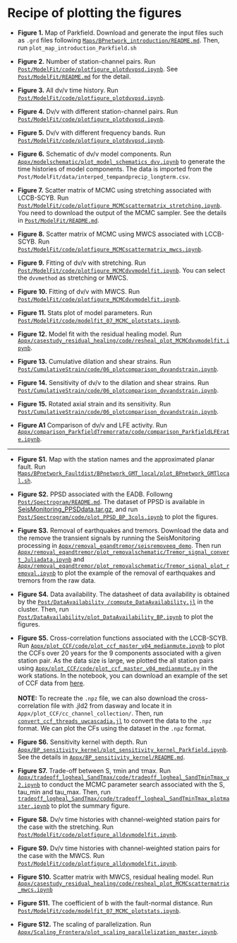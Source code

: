 # Recipe of plotting the figures

- **Figure 1.** Map of Parkfield. Download and generate the input files such as `.grd` files following [`Maps/BPnetwork_introduction/README.md`](/Maps/BPnetwork_introduction). Then, run `plot_map_introduction_Parkfield.sh`


- **Figure 2.** Number of station-channel pairs. Run [`Post/ModelFit/code/plotfigure_plotdvvpsd.ipynb`](/Post/ModelFit/code/plotfigure_plotdvvpsd.ipynb). See [`Post/ModelFit/README.md`](/Post/ModelFit/README.md) for the detail.


- **Figure 3.** All dv/v time history. Run [`Post/ModelFit/code/plotfigure_plotdvvpsd.ipynb`](/Post/ModelFit/code/plotfigure_plotdvvpsd.ipynb).


- **Figure 4.** Dv/v with different station-channel pairs. Run [`Post/ModelFit/code/plotfigure_plotdvvpsd.ipynb`](/Post/ModelFit/code/plotfigure_plotdvvpsd.ipynb).


- **Figure 5.** Dv/v with different frequency bands. Run [`Post/ModelFit/code/plotfigure_plotdvvpsd.ipynb`](/Post/ModelFit/code/plotfigure_plotdvvpsd.ipynb).


- **Figure 6.** Schematic of dv/v model components. Run [`Appx/modelschematic/plot_model_schematics_dvv.ipynb`](/Appx/modelschematic/plot_model_schematics_dvv.ipynb) to generate the time histories of model components. The data is imported from the `Post/ModelFit/data/interped_tempandprecip_longterm.csv`.


- **Figure 7.** Scatter matrix of MCMC using stretching associated with LCCB-SCYB. Run [`Post/ModelFit/code/plotfigure_MCMCscattermatrix_stretching.ipynb`](/Post/ModelFit/code/plotfigure_MCMCscattermatrix_stretching.ipynb). You need to download the output of the MCMC sampler. See the details in [`Post/ModelFit/README.md`](/Post/ModelFit/README.md#5-collect-the-result-of-mcmc-sampler-and-the-dvv).


- **Figure 8.** Scatter matrix of MCMC using MWCS associated with LCCB-SCYB. Run [`Post/ModelFit/code/plotfigure_MCMCscattermatrix_mwcs.ipynb`](/Post/ModelFit/code/plotfigure_MCMCscattermatrix_mwcs.ipynb).


- **Figure 9.** Fitting of dv/v with stretching. Run [`Post/ModelFit/code/plotfigure_MCMCdvvmodelfit.ipynb`](/Post/ModelFit/code/plotfigure_MCMCdvvmodelfit.ipynb). You can select the `dvvmethod` as stretching or MWCS.


- **Figure 10.** Fitting of dv/v with MWCS. Run [`Post/ModelFit/code/plotfigure_MCMCdvvmodelfit.ipynb`](/Post/ModelFit/code/plotfigure_MCMCdvvmodelfit.ipynb).


- **Figure 11.** Stats plot of model parameters. Run [`Post/ModelFit/code/modelfit_07_MCMC_plotstats.ipynb`](/Post/ModelFit/code/modelfit_07_MCMC_plotstats.ipynb).


- **Figure 12.** Model fit with the residual healing model. Run [`Appx/casestudy_residual_healing/code/resheal_plot_MCMCdvvmodelfit.ipynb`](/Appx/casestudy_residual_healing/code/resheal_plot_MCMCdvvmodelfit.ipynb).


- **Figure 13.** Cumulative dilation and shear strains. Run [`Post/CumulativeStrain/code/06_plotcomparison_dvvandstrain.ipynb`](/Post/CumulativeStrain/code/06_plotcomparison_dvvandstrain.ipynb).


- **Figure 14.** Sensitivity of dv/v to the dilation and shear strains. Run [`Post/CumulativeStrain/code/06_plotcomparison_dvvandstrain.ipynb`](/Post/CumulativeStrain/code/06_plotcomparison_dvvandstrain.ipynb).


- **Figure 15.** Rotated axial strain and its sensitivity. Run [`Post/CumulativeStrain/code/06_plotcomparison_dvvandstrain.ipynb`](/Post/CumulativeStrain/code/06_plotcomparison_dvvandstrain.ipynb).


- **Figure A1** Comparison of dv/v and LFE activity. Run [`Appx/comparison_ParkfieldTremorrate/code/comparison_ParkfieldLFErate.ipynb`](/Appx/comparison_ParkfieldTremorrate/code/comparison_ParkfieldLFErate.ipynb).


---

- **Figure S1.** Map with the station names and the approximated planar fault. Run [`Maps/BPnetwork_Faultdist/BPnetwork_GMT_local/plot_BPnetwork_GMTlocal.sh`](/Maps/BPnetwork_Faultdist/BPnetwork_GMT_local/plot_BPnetwork_GMTlocal.sh).


- **Figure S2.** PPSD associated with the EADB. Followng [`Post/Spectrogram/README.md`](https://github.com/kura-okubo/SeisMonitoring_Paper/tree/develop/Post/Spectrogram). The dataset of PPSD is available in [SeisMonitoring_PPSDdata.tar.gz](https://dasway.ess.washington.edu/shared/kokubo/parkfield_data/SeisMonitoring_PPSDdata.tar.gz), and run [`Post/Spectrogram/code/plot_PPSD_BP_3cols.ipynb`](/Post/Spectrogram/code/plot_PPSD_BP_3cols.ipynb) to plot the figures.


- **Figure S3.** Removal of earthquakes and tremors. Download the data and the remove the transient signals by running the SeisMonitoring processing in [`Appx/removal_eqandtremor/seisremoveeq_demo`](/Appx/removal_eqandtremor/seisremoveeq_demo). Then run [`Appx/removal_eqandtremor/plot_removalschematic/Tremor_signal_convert_Juliadata.ipynb`](/Appx/removal_eqandtremor/plot_removalschematic/Tremor_signal_convert_Juliadata.ipynb) and [`Appx/removal_eqandtremor/plot_removalschematic/Tremor_signal_plot_removal.ipynb`](/Appx/removal_eqandtremor/plot_removalschematic/Tremor_signal_plot_removal.ipynb) to plot the example of the removal of earthquakes and tremors from the raw data.


- **Figure S4.** Data availability. The datasheet of data availability is obtained by the [`Post/DataAvailability
/compute_DataAvailability.jl`](/Post/DataAvailability/compute_DataAvailability.jl) in the cluster. Then, run [`Post/DataAvailability/plot_DataAvailability_BP.ipynb`](/Post/DataAvailability/plot_DataAvailability_BP.ipynb) to plot the figures.


- **Figure S5.** Cross-correlation functions associated with the LCCB-SCYB. Run [`Appx/plot_CCF/code/plot_ccf_master_v04_medianmute.ipynb`](/Appx/plot_CCF/code/plot_ccf_master_v04_medianmute.ipynb) to plot the CCFs over 20 years for the 9 components associated with a given station pair. As the data size is large, we plotted the all station pairs using [`Appx/plot_CCF/code/plot_ccf_master_v04_medianmute.py`](/Appx/plot_CCF/code/plot_ccf_master_v04_medianmute.py) in the work stations. In the notebook, you can download an example of the set of CCF data from [here](https://kura-okubo.github.io/SeisMonitoring_Paper/dev/download_correlations/#Download-correlation-functions-in-.npz-format).
<br><br>**NOTE:** To recreate the `.npz` file, we can also download the cross-correlation file with .jld2 from dasway and locate it in `Appx/plot_CCF/cc_channel_collection/`. Then, run [`convert_ccf_threads_uwcascadia.jl`](/Appx/plot_CCF/code/convert_ccf_threads_uwcascadia.jl) to convert the data to the `.npz` format. We can plot the CFs using the dataset in the `.npz` format.


- **Figure S6.** Sensitivity kernel with depth. Run [`Appx/BP_sensitivity_kernel/plot_sensitivity_kernel_Parkfield.ipynb`](/Appx/BP_sensitivity_kernel/plot_sensitivity_kernel_Parkfield.ipynb). See the details in [`Appx/BP_sensitivity_kernel/README.md`](/Appx/BP_sensitivity_kernel/README.md).


- **Figure S7.** Trade-off between S, τmin and τmax. Run [`Appx/tradeoff_logheal_SandTmax/code/tradeoff_logheal_SandTminTmax_v2.ipynb`](/Appx/tradeoff_logheal_SandTmax/code/tradeoff_logheal_SandTminTmax_v2.ipynb) to conduct the MCMC parameter search associated with the S, tau_min and tau_max. Then, run [`tradeoff_logheal_SandTmax/code/tradeoff_logheal_SandTminTmax_plotmaster.ipynb`](/Appx/tradeoff_logheal_SandTmax/code/tradeoff_logheal_SandTminTmax_plotmaster.ipynb) to plot the summary figure.


- **Figure S8.** Dv/v time histories with channel-weighted station pairs for the case with the stretching. Run [`Post/ModelFit/code/plotfigure_alldvvmodelfit.ipynb`](/Post/ModelFit/code/plotfigure_alldvvmodelfit.ipynb).


- **Figure S9.** Dv/v time histories with channel-weighted station pairs for the case with the MWCS. Run [`Post/ModelFit/code/plotfigure_alldvvmodelfit.ipynb`](/Post/ModelFit/code/plotfigure_alldvvmodelfit.ipynb).


- **Figure S10.** Scatter matrix with MWCS, residual healing model. Run [`Appx/casestudy_residual_healing/code/resheal_plot_MCMCscattermatrix_mwcs.ipynb`](/Appx/casestudy_residual_healing/code/resheal_plot_MCMCscattermatrix_mwcs.ipynb)


- **Figure S11.** The coefficient of b with the fault-normal distance. Run [`Post/ModelFit/code/modelfit_07_MCMC_plotstats.ipynb`](/Post/ModelFit/code/modelfit_07_MCMC_plotstats.ipynb).


- **Figure S12.** The scaling of parallelization. Run [`Appx/Scaling_Frontera/plot_scaling_parallelization_master.ipynb`](/Appx/Scaling_Frontera/plot_scaling_parallelization_master.ipynb).
